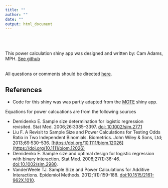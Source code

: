 ```yaml
---
title: ""
author: ""
date: ""
output: html_document
---
```



<br>
<br>

This power calculation shiny app was designed and written by: Cam Adams, MPH. [See github](https://github.com/adams-cam)
<br><br>

All questions or comments should be directed [here](mailto:cam.adams@berkeley.edu).

## References

- Code for this shiny was was partly adapted from the [MOTE](https://github.com/doomlab/shiny-server/tree/master/MOTE) shiny app.

Equations for power calcuations are from the following sources 

- Demidenko E. Sample size determination for logistic regression revisited. Stat Med. 2006;26:3385–3397. [doi: 10.1002/sim.2771](https://doi.org/10.1002/sim.2771)
- Liu F. A Revisit to Sample Size and Power Calculations for Testing Odds Ratio in Two Independent Binomials. Biometrics. John Wiley & Sons, Ltd; 2013;69:530–536. [https://doi.org/10.1111/biom.12026](https://doi.org/10.1111/biom.12026)
- Demidenko E. Sample size and optimal design for logistic regression with binary interaction. Stat Med. 2008;27(1):36-46. [doi:10.1002/sim.2980](https://doi.org/10.1002/sim.2980).
- VanderWeele TJ. Sample Size and Power Calculations for Additive Interactions. Epidemiol Methods. 2012;1(1):159-188. [doi:10.1515/2161-962X.1010](https://dx.doi.org/10.1515%2F2161-962X.1010).

